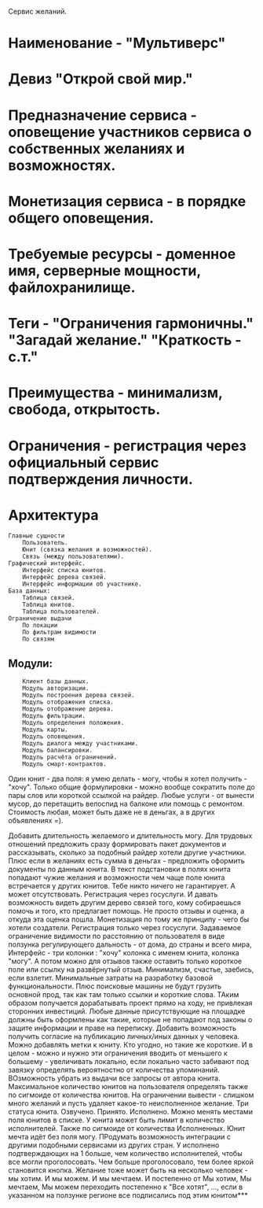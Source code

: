 Сервис желаний.
# Наименование - "Мультиверс" 

# Девиз "Открой свой мир."

# Предназначение сервиса - оповещение участников сервиса о собственных желаниях и возможностях.
# Монетизация сервиса - в порядке общего оповещения.
# Требуемые ресурсы - доменное имя, серверные мощности, файлохранилище.
# Теги - "Ограничения гармоничны." "Загадай желание." "Краткость - с.т." 
# Преимущества - минимализм, свобода, открытость.
# Ограничения - регистрация через официальный сервис подтверждения личности.

# Архитектура
    Главные сущности
        Пользователь.
        Юнит (связка желания и возможностей).
        Связь (между пользователями).
    Графический интерфейс.
        Интерфейс списка юнитов.
        Интерфейс дерева связей.
        Интерфейс информации об участнике.
    База данных:
        Таблица связей.
        Таблица юнитов.
        Таблица пользователей.
    Ограничение выдачи
        По локации
        По фильтрам видимости
        По связям


## Модули:
        Клиент базы данных.
        Модуль авторизации.
        Модуль построения дерева связей. 
        Модуль отображения списка.
        Модуль отображение дерева.
        Модуль фильтрации.
        Модуль определения положения. 
        Модуль карты.
        Модуль оповещения.
        Модуль диалога между участниками.
        Модуль балансировки.
        Модуль расчёта ограничений.
        Модуль смарт-контрактов.

    

  Один юнит - два поля:  я умею делать - могу, чтобы я хотел получить - "хочу". Только общие формулировки - можно вообще сократить поле до пары слов или короткой ссылкой на райдер. 
  Любые услуги - от вынести мусор, до перетащить велоспид на балконе или помощь с ремонтом. Стоимость любая, может быть даже не в деньгах, а в других объявлениях =).
  
  Добавить  длительность  желаемого и длительность могу.  Для трудовых отношений предложить сразу формировать пакет документов и рассказывать, сколько за подобный райдер хотели другие участники. Плюс если в желаниях есть сумма в деньгах - предложить оформить документы по данным юнита.  В текст подстановки в полях юнита попадают чужие желания и возможности чем чаще поле юнита встречается у других юнитов. Тебе никто ничего не гарантирует. А может отсутствовать. Регистрация через госуслуги. И давать возможность видеть другим дерево связей того, кому собираешься помочь и того, кто предлагает помощь. Не просто  отзывы и оценка, а откуда эта оценка пошла. Монетизация по тому же  принципу - чего бы хотели создатели. Регистрация только через госуслуги. Задаваемое ограничение видимости по расстоянию от пользователя в виде ползунка регулирующего дальность - от дома, до страны и всего мира, Интерфейс - три колонки : "хочу" колонка с именем юнита, колонка "могу". А потом можно для отзывов также оставить только короткое поле или ссылку на развёрнутый отзыв. Минимализм, счастье, заебись, если взлетит. Минимальные затраты на разработку базовой функциональности. Плюс поисковые машины не будут грузить основной прод, так как там только ссылки и короткие слова. ТАким образом получается дорабатывать проект прямо на ходу, не привлекая сторонних инвестиций. Любые данные присутствующие на площадке должны быть оформлены как такие, которые не попадают под законы о защите информации и праве на переписку. Добавить возможность получить согласие на публикацию личных/иных данных у человека. Можно добавлять метки к юниту. Кто угодно, но такие же короткие. И в целом - можно и нужно эти ограничения вводить от меньшего к большему - увеличивать локально, если локально часто забивают под завязку определять вероятностно от количества упоминаний. ВОзможность убрать из выдачи все запросы от автора юнита. Максимальное количество юнитов на пользователя определять также по сигмоиде от количества юнитов. На ограничении вывести - слишком много желаний и пусть удаляет какое-то неисполненное желание. Три статуса юнита. Озвучено. Принято. Исполнено. Можно менять местами поля юнитов в списке. У юнита может быть лимит в количество исполнителей. Также по сигмоиде от количества Исполненных. Юнит мечта идёт без поля могу. ПРодумать возможность интеграции с другими  подобными сервисами из других стран. У исполнено подтверждающих на 1 больше, чем количество исполнителей, чтобы все могли проголосовать. Чем больше проголосовало, тем более яркой становится кнопка. Желание тоже может быть на несколько человек - мы хотим. И мы можем. И мы мечтаем. И постепенно от Мы хотим, Мы мечтаем, Мы можем переходить постепенно к "Все хотят", ..., если в указанном на ползунке регионе все подписались под этим юнитом***
